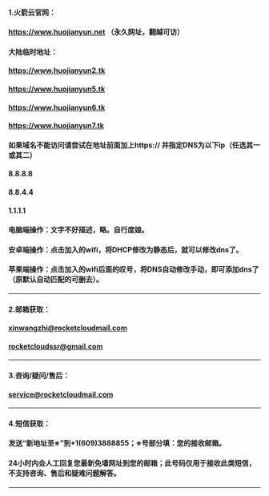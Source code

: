 #### 1.火箭云官网：
#### https://www.huojianyun.net   （永久网址，翻越可访）
#### 大陆临时地址：
#### https://www.huojianyun2.tk 
#### https://www.huojianyun5.tk
#### https://www.huojianyun6.tk
#### https://www.huojianyun7.tk
#### 如果域名不能访问请尝试在地址前面加上https:// 并指定DNS为以下ip（任选其一或其二）
#### 8.8.8.8
#### 8.8.4.4
#### 1.1.1.1
#### 电脑端操作：文字不好描述，略。自行度娘。
#### 安卓端操作：点击加入的wifi，将DHCP修改为静态后，就可以修改dns了。
#### 苹果端操作：点击加入的wifi后面的叹号，将DNS自动修改手动，即可添加dns了（原默认自动匹配的可删去）。
---------------------------------------
#### 2.邮箱获取：
#### xinwangzhi@rocketcloudmail.com
#### rocketcloudssr@gmail.com
---------------------------------------
#### 3.咨询/疑问/售后：
#### service@rocketcloudmail.com
---------------------------------------
#### 4.短信获取：
#### 发送“新地址至※”到+1(609)3888855；※号部分填：您的接收邮箱。
#### 24小时内会人工回复您最新免墙网址到您的邮箱；此号码仅用于接收此类短信，不支持咨询、售后和疑难问题解答。
---------------------------------------
